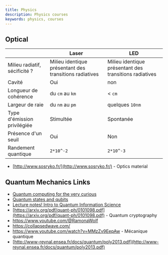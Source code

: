 ```yaml
---
title: Physics
description: Physics courses
keywords: physics, courses
---
```


## Optical

|                               | Laser                                                  | LED                                                    |
| ----------------------------- | ------------------------------------------------------ | ------------------------------------------------------ |
| Milieu radiatif, sécificité ? | Milieu identique présentant des transitions radiatives | Milieu identique présentant des transitions radiatives |
| Cavité                        | Oui                                                    | non                                                    |
| Longueur de cohérence         | du `cm` au `km`                                        | < `cm`                                                 |
| Largeur de raie               | du `nm` au `pm`                                        | quelques `10nm`                                        |
| Type d'émission privilégiée   | Stimultée                                              | Spontanée                                              |
| Présence d'un seuil           | Oui                                                    | Non                                                    |
| Randement quantique           | `2*10^-2`                                              | `2*10^-3`                                              |

- [http://www.sosryko.fr/](http://www.sosryko.fr/) - Optics material

## Quantum Mechanics Links

- [Quantum computing for the very curious](https://quantum.country/qcvc)
- [Quantum states and qubits](https://learn.qiskit.org/course/ch-states/introduction)
- [Lecture notes! Intro to Quantum Information Science](https://scottaaronson.blog/?p=3943)
- [https://arxiv.org/pdf/quant-ph/0101098.pdf](https://arxiv.org/pdf/quant-ph/0101098.pdf) - Quantum cryptography
- <https://www.youtube.com/@RamonaWolf>
- <https://collapsedwave.com/>
- <https://www.youtube.com/watch?v=MMzZv9EepAw> - Mécanique quantique
- [http://www-reynal.ensea.fr/docs/quantum/poly2013.pdf](http://www-reynal.ensea.fr/docs/quantum/poly2013.pdf)

